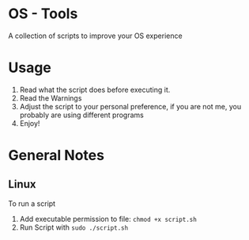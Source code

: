 # OS - Tools

A collection of scripts to improve your OS experience

# Usage
1. Read what the script does before executing it.
2. Read the Warnings
3. Adjust the script to your personal preference, if you are not me, you probably are using different programs
4. Enjoy!

# General Notes
 

## Linux

To run a script 
 
1. Add executable permission to file: `chmod +x script.sh`
2. Run Script with `sudo ./script.sh`

